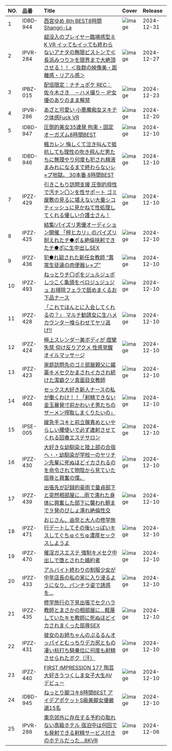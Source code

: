 |NO.|品番|Title|Cover|Release|
|:---|:---|:---|:---|:---|
1|IDBD-944|[西宮ゆめ 8th BEST8時間 Shangri-La](https://www.avmoive.top/index.php/archives/13775/)|![image](https://cdn.up-timely.com/image/4/content/77035/sb6NhSbGFaJYwmXHcDM38X1N9kHK5n66AT9N9c36.jpg)|2024-12-31
2|IPVR-284|[超没入のプレイヤー臨場感型８K VR イッてもイッても終わらないアナタの無限ピストンで≪長浜みつり≫を限界まで大絶頂させる！！ ＜抜群の映像美・距離感・リアル感＞](https://www.avmoive.top/index.php/archives/14067/)|![image](https://cdn.up-timely.com/image/4/content/77036/om3AavI8GB9D8NPdHciqTNtgCVhcMe3yjK387oUv.jpg)|2024-12-27
3|IPBZ-015|[配信限定：ナチュポケ REC：佐々木さき　－ハメ撮り－ IP女優のありのまま解禁](https://www.avmoive.top/index.php/archives/13700/)|![image](https://cdn.up-timely.com/image/4/content/77037/dIwfAQ5HBBV1phoq9PIkyfCnyu92FVTkb3Kjgk1i.jpg)|2024-12-23
4|IPVR-286|[あざと可愛い 小悪魔痴女ヌキテク体感Fuck VR](https://www.avmoive.top/index.php/archives/11503/)|![image](https://cdn.up-timely.com/image/4/content/76907/G7mIKEl1XgIbZh70cVmZzTaxBzQGPYqZyLNcC3mF.jpg)|2024-12-20
5|IDBD-947|[圧倒的美女35連発 拘束・固定オーガズム8時間BEST](https://www.avmoive.top/index.php/archives/11244/)|![image](https://cdn.up-timely.com/image/4/content/76801/5MHRZeDxe6mTsokk3IxgN8ibWc46xtlHzJLqeueg.jpg)|2024-12-10
6|IDBD-946|[楓カレン 悔しくて泣き叫んで抵抗しても理性の吹き飛んだ男たちに無理やり何度も犯され精液まみれになるまで終わらないレ×プ地獄。 30本番 8時間BEST](https://www.avmoive.top/index.php/archives/11243/)|![image](https://cdn.up-timely.com/image/4/content/76807/uOUsMXNV4hDbio01FBeci8sHaa32zAQoznUmOuEP.jpg)|2024-12-10
7|IPZZ-429|[引きこもり訪問支援 圧倒的母性で汚チン〇ンを性サポート ゴミ屋敷の見るに堪えない大量シコティッシュに見かねて性処理してくれる優しい介護士さん！](https://www.avmoive.top/index.php/archives/11242/)|![image](https://cdn.up-timely.com/image/4/content/76819/wkUZdAFT2PrTUXr088V0ZcGbiYvWvAe6ubhCkBTO.jpg)|2024-12-10
8|IPZZ-425|[結集!パイズリ男優オーディション開催 「梓ヒカリ」のパイズリ耐えれたチ●ポ＆絶倫挟射できたチ●ポに生中出しSEX](https://www.avmoive.top/index.php/archives/11241/)|![image](https://cdn.up-timely.com/image/4/content/76815/Sfjt12X2zHUiTrISCzbRF5t2gu6VyNKsVmMfW4p0.jpg)|2024-12-10
9|IPZZ-436|[犯●れ廻された新任女教師 “異常生徒達の肉便器レ×プ”](https://www.avmoive.top/index.php/archives/11240/)|![image](https://cdn.up-timely.com/image/4/content/76810/yFaxKZ8F28bNcDQ8Bx7tu4i27U1kpZvL3jxGR2Cg.jpg)|2024-12-10
10|IPZZ-493|[ねっとりチ〇ポをジュルジュポ しつこく亀頭をペロジュジュジュ お掃除フェラで舐めまくるお下品ナース](https://www.avmoive.top/index.php/archives/11239/)|![image](https://cdn.up-timely.com/image/4/content/76817/1yxcfo2LGFMuv0uyDxMPAcwWNbEsxdT2vgoOxZfI.jpg)|2024-12-10
11|IPZZ-428|[「これでほんとに入会してくれるの？」 マルチ勧誘女に生ハメカウンター喰らわせてヤリ逃げ!!](https://www.avmoive.top/index.php/archives/11238/)|![image](https://cdn.up-timely.com/image/4/content/76818/VtysGkn9FXPN8esTsf0jC0BkUA4zxRQahzlVmRzL.jpg)|2024-12-10
12|IPZZ-424|[極上スレンダー美ボディが 痙攣 失禁 仰け反りアクメ 性感覚醒オイルマッサージ](https://www.avmoive.top/index.php/archives/11237/)|![image](https://cdn.up-timely.com/image/4/content/76804/1osD3KJwSn6LZmXvxbLyRHpxfDzXuQGAtf9iSpFZ.jpg)|2024-12-10
13|IPZZ-423|[家庭訪問先のゴミ部屋親父に媚薬キメセクかまされイカされ続けた潔癖クソ真面目女教師](https://www.avmoive.top/index.php/archives/11236/)|![image](https://cdn.up-timely.com/image/4/content/76814/8srd5kQzaOKQ9LKo9lDHRlqc51LANacTV7CirKUx.jpg)|2024-12-10
14|IPZZ-468|[セックス大好き新人ナースの私が働くわけ！！「射精できない金玉暴発寸前かわいそ男たちのザーメン搾取しまくりたいの」](https://www.avmoive.top/index.php/archives/11235/)|![image](https://cdn.up-timely.com/image/4/content/76808/cP14VzI1HHE0GVEesS2Jlx5V6YCplruVoJVrYY0T.jpg)|2024-12-10
15|IPSE-005|[緩急手コキと前立腺責めといやらしい腰使いで必ず連射させてくれる回春エステサロン](https://www.avmoive.top/index.php/archives/11234/)|![image](https://cdn.up-timely.com/image/4/content/76812/P0vclqVlSb5eeaGh896vgU541F35H3vifLKdqz9D.jpg)|2024-12-10
16|IPZZ-430|[大好きな幼馴染と陸上部の合宿へ・・幼馴染が学校一のヤリチン先輩に死ぬほどイカされるのを命令されて物陰から見ていた屈辱と興奮の僕。](https://www.avmoive.top/index.php/archives/11233/)|![image](https://cdn.up-timely.com/image/4/content/76811/pSWVh4EcYqf20kLrtQuIsJ8CvF2pRukiKtvE7FIE.jpg)|2024-12-10
17|IPZZ-439|[出張先が記録的豪雨で童貞部下と突然相部屋に…雨で濡れた身体に興奮した部下に襲われ朝まで９発のびしょ濡れ絶倫性交](https://www.avmoive.top/index.php/archives/11232/)|![image](https://cdn.up-timely.com/image/4/content/76809/5YO0wAO4Wa2e2S1LJzSRu7wVXigHQzWWGpgco0Rt.jpg)|2024-12-10
18|IPZZ-471|[おじさん、由奈と大人の修学旅行デートしてその後いっぱいキスしてぐちゅぐちゅ濃厚セックスしようよ](https://www.avmoive.top/index.php/archives/11231/)|![image](https://cdn.up-timely.com/image/4/content/76806/07jxvytmIqOGCqpcYHSxqf8Tr9B5GpDW4cVmBpYv.jpg)|2024-12-10
19|IPZZ-470|[催淫ガスエステ 強制キメセク中出しで堕とされた婚約者](https://www.avmoive.top/index.php/archives/11230/)|![image](https://cdn.up-timely.com/image/4/content/76816/tVfYvYFmagS7g73APimCj2ZnPPS7ujGNsvOfUSmb.jpg)|2024-12-10
20|IPZZ-433|[アルバイト終わりの制服少女が中年店長の私の家に入り浸るようになり、パンチラ姿で誘惑を…](https://www.avmoive.top/index.php/archives/11229/)|![image](https://cdn.up-timely.com/image/4/content/76803/XgmVaSFQ5uKofBaHdIktndt2Z5ANlRwYVfEw2ypJ.jpg)|2024-12-10
21|IPZZ-435|[修学旅行の下見出張でセクハラ教師とまさかの相部屋に…軽蔑していたキモ教師に死ぬほどイカされまくった屈辱SEX](https://www.avmoive.top/index.php/archives/11228/)|![image](https://cdn.up-timely.com/image/4/content/76805/COefhHJqvWKWq93Omakn6w3ueg1yVDgiGsSqSHyF.jpg)|2024-12-10
22|IPZZ-431|[彼女のお姉ちゃんのぷるるんオッパイとむっちりデカ尻ともの凄い杭打ち騎乗位に何度も射精させられたボク（汗）](https://www.avmoive.top/index.php/archives/11227/)|![image](https://cdn.up-timely.com/image/4/content/76813/mKcBDjf3RPANhuc4aLDUwGOfMbGqMIAhRHcp85Ar.jpg)|2024-12-10
23|IPZZ-440|[FIRST IMPRESSION 177 陶芸大好きうつくしま女子大生AVデビュー](https://www.avmoive.top/index.php/archives/11226/)|![image](https://cdn.up-timely.com/image/4/content/76802/f7XYMOAVw46conVuCZWc3Ra482OmiOvdWXNM1XpF.jpg)|2024-12-10
24|IDBD-945|[ねっとり脚コキ8時間BEST アイデアポケットS級美脚女優厳選15名](https://www.avmoive.top/index.php/archives/1431/)|![image](https://cdn.up-timely.com/image/4/content/76820/wL1RqMPAYmFOIXYvf8sWemzAwdxlmz8HE31EDxZt.jpg)|2024-12-10
25|IPVR-288|[東京郊外に存在する予約の取れない高級ホテル 宿泊中は何回でも発射できる射精サービス付きのホテルだった…8KVR](https://www.avmoive.top/index.php/archives/11915/)|![image](https://cdn.up-timely.com/image/4/content/76652/Qr7IteRThNDCcacMgRGF4JQpQCeyJX68SuFqWuuy.jpg)|2024-12-06